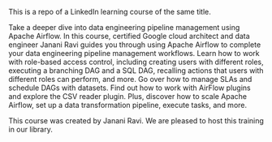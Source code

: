 This is a repo of a LinkedIn learning course of the same title.

Take a deeper dive into data engineering pipeline management using Apache Airflow. In this course, certified Google cloud architect and data engineer Janani Ravi guides you through using Apache Airflow to complete your data engineering pipeline management workflows. Learn how to work with role-based access control, including creating users with different roles, executing a branching DAG and a SQL DAG, recalling actions that users with different roles can perform, and more. Go over how to manage SLAs and schedule DAGs with datasets. Find out how to work with AirFlow plugins and explore the CSV reader plugin. Plus, discover how to scale Apache Airflow, set up a data transformation pipeline, execute tasks, and more.

This course was created by Janani Ravi. We are pleased to host this training in our library.
